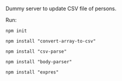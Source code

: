 Dummy server to update CSV file of persons.

Run:

	npm init
	
	npm install "convert-array-to-csv"
	
	npm install "csv-parse"
	
	npm install "body-parser"
	
	npm install "expres"
